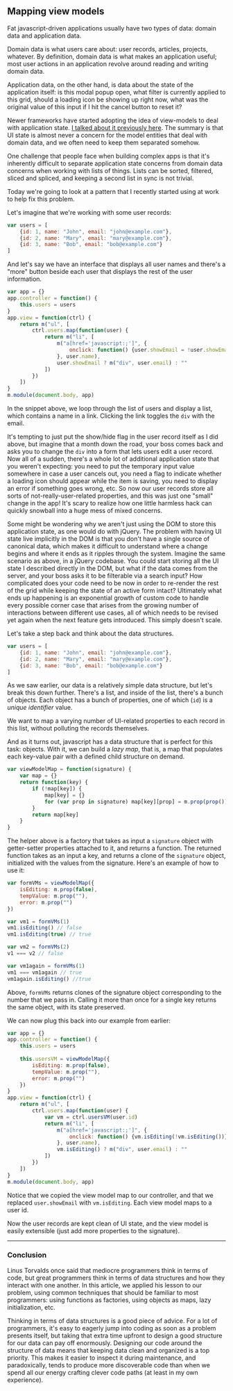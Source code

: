 ## Mapping view models

Fat javascript-driven applications usually have two types of data: domain data and application data.

Domain data is what users care about: user records, articles, projects, whatever. By definition, domain data is what makes an application useful; most user actions in an application revolve around reading and writing domain data.

Application data, on the other hand, is data about the state of the application itself: is this modal popup open, what filter is currently applied to this grid, should a loading icon be showing up right now, what was the original value of this input if I hit the cancel button to reset it?

Newer frameworks have started adopting the idea of view-models to deal with application state. [I talked about it previously here](what-is-a-view-model.html). The summary is that UI state is almost never a concern for the model entities that deal with domain data, and we often need to keep them separated somehow.

One challenge that people face when building complex apps is that it's inherently difficult to separate application state concerns from domain data concerns when working with lists of things. Lists can be sorted, filtered, sliced and spliced, and keeping a second list in sync is not trivial.

Today we're going to look at a pattern that I recently started using at work to help fix this problem.

Let's imagine that we're working with some user records:

```javascript
var users = [
	{id: 1, name: "John", email: "john@example.com"},
	{id: 2, name: "Mary", email: "mary@example.com"},
	{id: 3, name: "Bob", email: "bob@example.com"}
]
```

And let's say we have an interface that displays all user names and there's a "more" button beside each user that displays the rest of the user information.

```javascript
var app = {}
app.controller = function() {
	this.users = users
}
app.view = function(ctrl) {
	return m("ul", [
		ctrl.users.map(function(user) {
			return m("li", [
				m("a[href='javascript:;']", {
					onclick: function() {user.showEmail = !user.showEmail}
				}, user.name),
				user.showEmail ? m("div", user.email) : ""
			])
		})
	])
}
m.module(document.body, app)
```

In the snippet above, we loop through the list of users and display a list, which contains a name in a link. Clicking the link toggles the `div` with the email.

It's tempting to just put the show/hide flag in the user record itself as I did above, but imagine that a month down the road, your boss comes back and asks you to change the `div` into a form that lets users edit a user record. Now all of a sudden, there's a whole lot of additional application state that you weren't expecting: you need to put the temporary input value somewhere in case a user cancels out, you need a flag to indicate whether a loading icon should appear while the item is saving, you need to display an error if something goes wrong, etc. So now our user records store all sorts of not-really-user-related properties, and this was just one "small" change in the app! It's scary to realize how one little harmless hack can quickly snowball into a huge mess of mixed concerns.

Some might be wondering why we aren't just using the DOM to store this application state, as one would do with jQuery. The problem with having UI state live implicitly in the DOM is that you don't have a single source of canonical data, which makes it difficult to understand where a change begins and where it ends as it ripples through the system. Imagine the same scenario as above, in a jQuery codebase. You could start storing all the UI state I described directly in the DOM, but what if the data comes from the server, and your boss asks it to be filterable via a search input? How complicated does your code need to be now in order to re-render the rest of the grid while keeping the state of an active form intact? Ultimately what ends up happening is an exponential growth of custom code to handle every possible corner case that arises from the growing number of interactions between different use cases, all of which needs to be revised yet again when the next feature gets introduced. This simply doesn't scale.

Let's take a step back and think about the data structures.

```javascript
var users = [
	{id: 1, name: "John", email: "john@example.com"},
	{id: 2, name: "Mary", email: "mary@example.com"},
	{id: 3, name: "Bob", email: "bob@example.com"}
]
```

As we saw earlier, our data is a relatively simple data structure, but let's break this down further. There's a list, and inside of the list, there's a bunch of objects. Each object has a bunch of properties, one of which (`id`) is a *unique identifier* value.

We want to map a varying number of UI-related properties to each record in this list, without polluting the records themselves.

And as it turns out, javascript has a data structure that is perfect for this task: objects. With it, we can build a *lazy map*, that is, a map that populates each key-value pair with a defined child structure on demand.

```javascript
var viewModelMap = function(signature) {
	var map = {}
	return function(key) {
		if (!map[key]) {
			map[key] = {}
			for (var prop in signature) map[key][prop] = m.prop(prop())
		}
		return map[key]
	}
}
```

The helper above is a factory that takes as input a `signature` object with getter-setter properties attached to it, and returns a function. The returned function takes as an input a key, and returns a clone of the `signature` object, initialized with the values from the signature. Here's an example of how to use it:

```javascript
var formVMs = viewModelMap({
	isEditing: m.prop(false),
	tempValue: m.prop(""),
	error: m.prop("")
})

var vm1 = formVMs(1)
vm1.isEditing() // false
vm1.isEditing(true) // true

var vm2 = formVMs(2)
v1 === v2 // false

var vm1again = formVMs(1)
vm1 === vm1again // true
vm1again.isEditing() //true
```

Above, `formVMs` returns clones of the signature object corresponding to the number that we pass in. Calling it more than once for a single key returns the same object, with its state preserved.

We can now plug this back into our example from earlier:

```javascript
var app = {}
app.controller = function() {
	this.users = users
	
	this.usersVM = viewModelMap({
		isEditing: m.prop(false),
		tempValue: m.prop(""),
		error: m.prop("")
	})
}
app.view = function(ctrl) {
	return m("ul", [
		ctrl.users.map(function(user) {
			var vm = ctrl.usersVM(user.id)
			return m("li", [
				m("a[href='javascript:;']", {
					onclick: function() {vm.isEditing(!vm.isEditing())} //toggle div
				}, user.name),
				vm.isEditing() ? m("div", user.email) : ""
			])
		})
	])
}
m.module(document.body, app)
```

Notice that we copied the view model map to our controller, and that we replaced `user.showEmail` with `vm.isEditing`. Each view model maps to a user id.

Now the user records are kept clean of UI state, and the view model is easily extensible (just add more properties to the signature).

---

### Conclusion

Linus Torvalds once said that mediocre programmers think in terms of code, but great programmers think in terms of data structures and how they interact with one another. In this article, we applied his lesson to our problem, using common techniques that should be familiar to most programmers: using functions as factories, using objects as maps, lazy initialization, etc.

Thinking in terms of data structures is a good piece of advice. For a lot of programmers, it's easy to eagerly jump into coding as soon as a problem presents itself, but taking that extra time upfront to design a good structure for our data can pay off enormously. Designing our code around the structure of data means that keeping data clean and organized is a top priority. This makes it easier to inspect it during maintenance, and paradoxically, tends to produce more discoverable code than when we spend all our energy crafting clever code paths (at least in my own experience).


